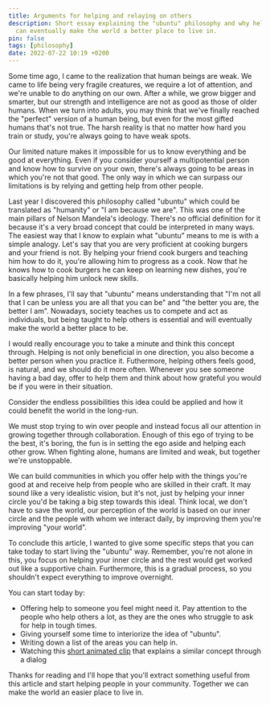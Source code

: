 ```yaml
---
title: Arguments for helping and relaying on others
description: Short essay explaining the "ubuntu" philosophy and why helping others 
  can eventually make the world a better place to live in.
pin: false
tags: [philosophy]
date: 2022-07-22 10:19 +0200
---
```


Some time ago, I came to the realization that human beings are weak. We came to life being very fragile creatures, we require a lot of attention, and we're unable to do anything on our own. After a while, we grow bigger and smarter, but our strength and intelligence are not as good as those of older humans. When we turn into adults, you may think that we've finally reached the "perfect" version of a human being, but even for the most gifted humans that's not true. The harsh reality is that no matter how hard you train or study, you're always going to have weak spots.

Our limited nature makes it impossible for us to know everything and be good at everything. Even if you consider yourself a multipotential person and know how to survive on your own, there's always going to be areas in which you're not that good. The only way in which we can surpass our limitations is by relying and getting help from other people.

Last year I discovered this philosophy called "ubuntu" which could be translated as "humanity" or "I am because we are". This was one of the main pillars of Nelson Mandela's ideology. There's no official definition for it because it's a very broad concept that could be interpreted in many ways. The easiest way that I know to explain what "ubuntu" means to me is with a simple analogy. Let's say that you are very proficient at cooking burgers and your friend is not. By helping your friend cook burgers and teaching him how to do it, you're allowing him to progress as a cook. Now that he knows how to cook burgers he can keep on learning new dishes, you're basically helping him unlock new skills.

In a few phrases, I'll say that "ubuntu" means understanding that "I'm not all that I can be unless you are all that you can be" and "the better you are, the better I am". Nowadays, society teaches us to compete and act as individuals, but being taught to help others is essential and will eventually make the world a better place to be. 

I would really encourage you to take a minute and think this concept through. Helping is not only beneficial in one direction, you also become a better person when you practice it. Futhermore, helping others feels good, is natural, and we should do it more often. Whenever you see someone having a bad day, offer to help them and think about how grateful you would be if you were in their situation. 

Consider the endless possibilities this idea could be applied and how it could benefit the world in the long-run. 

We must stop trying to win over people and instead focus all our attention in growing together through collaboration. Enough of this ego of trying to be the best, it's boring, the fun is in setting the ego aside and helping each other grow. When fighting alone, humans are limited and weak, but together we're unstoppable.

We can build communities in which you offer help with the things you're good at and receive help from people who are skilled in their craft. It may sound like a very idealistic vision, but it's not, just by helping your inner circle you'd be taking a big step towards this ideal. Think local, we don't have to save the world, our perception of the world is based on our inner circle and the people with whom we interact daily, by improving them you're improving "your world".

To conclude this article, I wanted to give some specific steps that you can take today to start living the "ubuntu" way. Remember, you're not alone in this, you focus on helping your inner circle and the rest would get worked out like a supportive chain. Furthermore, this is a gradual process, so you shouldn't expect everything to improve overnight.

You can start today by:

- Offering help to someone you feel might need it. Pay attention to the people who help others a lot, as they are the ones who struggle to ask for help in tough times.
- Giving yourself some time to interiorize the idea of "ubuntu".
- Writing down a list of the areas you can help in.
- Watching this [short animated clip](https://youtu.be/h6fcK_fRYaI) that explains a similar concept through a dialog

Thanks for reading and I'll hope that you'll extract something useful from this article and start helping people in your community. Together we can make the world an easier place to live in.